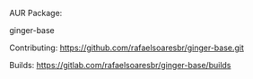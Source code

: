 AUR Package:


ginger-base

Contributing: https://github.com/rafaelsoaresbr/ginger-base.git

Builds: https://gitlab.com/rafaelsoaresbr/ginger-base/builds
